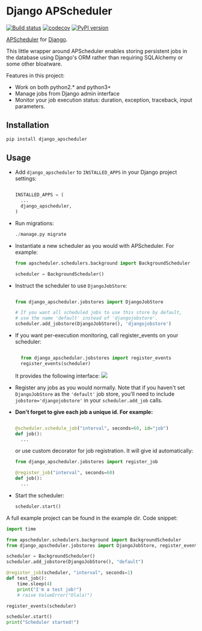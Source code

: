 Django APScheduler
================================

[![Build status](http://travis-ci.org/jarekwg/django-apscheduler.svg?branch=master)](http://travis-ci.org/jarekwg/django-apscheduler)
[![codecov](https://codecov.io/gh/sallyruthstruik/django-apscheduler/branch/master/graph/badge.svg)](https://codecov.io/gh/sallyruthstruik/django-apscheduler)
[![PyPI version](https://badge.fury.io/py/django_apscheduler.svg)](https://badge.fury.io/py/django_apscheduler)

[APScheduler](https://github.com/agronholm/apscheduler) for [Django](https://github.com/django/django).

This little wrapper around APScheduler enables storing persistent jobs in the database using Django's ORM rather than requiring SQLAlchemy or some other bloatware.

Features in this project:

* Work on both python2.* and python3+
* Manage jobs from Django admin interface
* Monitor your job execution status: duration, exception, traceback, input parameters.

Installation
------------

```python
pip install django_apscheduler
```

Usage
-----

* Add ``django_apscheduler`` to ``INSTALLED_APPS`` in your Django project settings:
  ```python

  INSTALLED_APPS = (
    ...
    django_apscheduler,
  )
  ```

* Run migrations:
  ```python
  ./manage.py migrate
  ```
* Instantiate a new scheduler as you would with APScheduler. For example:
  ```python
  from apscheduler.schedulers.background import BackgroundScheduler

  scheduler = BackgroundScheduler()
  ```
* Instruct the scheduler to use ``DjangoJobStore``:
  ```python

  from django_apscheduler.jobstores import DjangoJobStore

  # If you want all scheduled jobs to use this store by default,
  # use the name 'default' instead of 'djangojobstore'.
  scheduler.add_jobstore(DjangoJobStore(), 'djangojobstore')
  ```

* If you want per-execution monitoring, call register_events on your scheduler:
  ```python

    from django_apscheduler.jobstores import register_events
    register_events(scheduler)
  ```

  It provides the following interface:
  ![](http://dl3.joxi.net/drive/2017/05/19/0003/0636/258684/84/bebc279ecd.png)


* Register any jobs as you would normally. Note that if you haven't set ``DjangoJobStore`` as the ``'default'`` job store,
  you'll need to include ``jobstore='djangojobstore'`` in your ``scheduler.add_job`` calls.

* **Don't forget to give each job a unique id. For example:**
  ```python

  @scheduler.schedule_job("interval", seconds=60, id="job")
  def job():
    ...
  ```
  or use custom decorator for job registration. It will give id automatically:
  ```python
  from django_apscheduler.jobstores import register_job

  @register_job("interval", seconds=60)
  def job():
    ...
  ```

* Start the scheduler:
  ```python
  scheduler.start()
  ```

A full example project can be found in the example dir. Code snippet:
```python
import time

from apscheduler.schedulers.background import BackgroundScheduler
from django_apscheduler.jobstores import DjangoJobStore, register_events, register_job

scheduler = BackgroundScheduler()
scheduler.add_jobstore(DjangoJobStore(), "default")

@register_job(scheduler, "interval", seconds=1)
def test_job():
    time.sleep(4)
    print("I'm a test job!")
    # raise ValueError("Olala!")

register_events(scheduler)

scheduler.start()
print("Scheduler started!")

```
